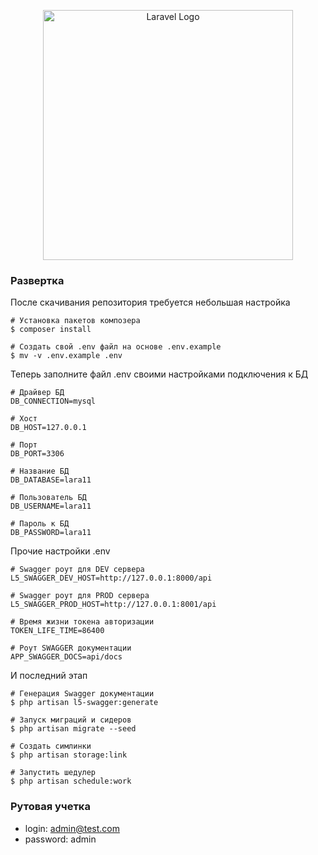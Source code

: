 <p align="center"><a href="https://laravel.com" target="_blank"><img src="https://raw.githubusercontent.com/laravel/art/master/logo-lockup/5%20SVG/2%20CMYK/1%20Full%20Color/laravel-logolockup-cmyk-red.svg" width="400" alt="Laravel Logo"></a></p>

### Развертка

После скачивания репозитория требуется небольшая настройка

```
# Установка пакетов композера
$ composer install

# Создать свой .env файл на основе .env.example
$ mv -v .env.example .env
```

Теперь заполните файл .env своими настройками подключения к БД

```
# Драйвер БД
DB_CONNECTION=mysql

# Хост
DB_HOST=127.0.0.1

# Порт
DB_PORT=3306

# Название БД
DB_DATABASE=lara11

# Пользователь БД
DB_USERNAME=lara11

# Пароль к БД
DB_PASSWORD=lara11
```

Прочие настройки .env

```
# Swagger роут для DEV сервера
L5_SWAGGER_DEV_HOST=http://127.0.0.1:8000/api

# Swagger роут для PROD сервера
L5_SWAGGER_PROD_HOST=http://127.0.0.1:8001/api

# Время жизни токена авторизации
TOKEN_LIFE_TIME=86400

# Роут SWAGGER документации
APP_SWAGGER_DOCS=api/docs
```

И последний этап

```
# Генерация Swagger документации
$ php artisan l5-swagger:generate

# Запуск миграций и сидеров
$ php artisan migrate --seed

# Создать симлинки
$ php artisan storage:link

# Запустить шедулер
$ php artisan schedule:work
```

### Рутовая учетка
- login: admin@test.com
- password: admin

